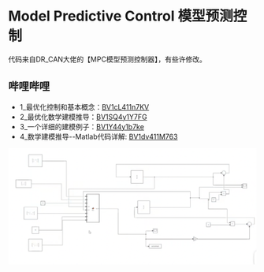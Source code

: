 # Model Predictive Control 模型预测控制

代码来自DR_CAN大佬的【MPC模型预测控制器】，有些许修改。

## 哔哩哔哩

- 1_最优化控制和基本概念：[BV1cL411n7KV](https://www.bilibili.com/video/BV1cL411n7KV)
- 2_最优化数学建模推导：[BV1SQ4y1Y7FG](https://www.bilibili.com/video/BV1SQ4y1Y7FG)
- 3_一个详细的建模例子：[BV1Y44y1b7ke](https://www.bilibili.com/video/BV1Y44y1b7ke)
- 4_数学建模推导--Matlab代码详解: [BV1dv411M763](https://www.bilibili.com/video/BV1dv411M763)

![](DR_CAN-simulink.png)